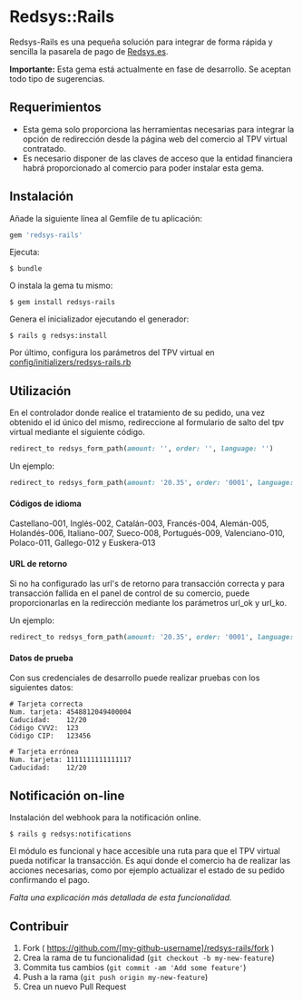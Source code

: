 # Redsys::Rails

Redsys-Rails es una pequeña solución para integrar de forma rápida y sencilla la pasarela de pago de [Redsys.es](http://www.redsys.es/).

**Importante:** Esta gema está actualmente en fase de desarrollo. Se aceptan todo tipo de sugerencias.

## Requerimientos
- Esta gema solo proporciona las herramientas necesarias para integrar la opción de redirección desde la página web del comercio al TPV virtual contratado.
- Es necesario disponer de las claves de acceso que la entidad financiera habrá proporcionado al comercio para poder instalar esta gema.

## Instalación

Añade la siguiente línea al Gemfile de tu aplicación:

```ruby
gem 'redsys-rails'
```

Ejecuta:

    $ bundle

O instala la gema tu mismo:

    $ gem install redsys-rails

Genera el inicializador ejecutando el generador:

    $ rails g redsys:install

Por último, configura los parámetros del TPV virtual en [config/initializers/redsys-rails.rb](lib/generators/templates/redsys-rails.rb)

## Utilización

En el controlador donde realice el tratamiento de su pedido, una vez obtenido el id único del mismo, 
redireccione al formulario de salto del tpv virtual mediante el siguiente código.

```ruby
redirect_to redsys_form_path(amount: '', order: '', language: '')
```

Un ejemplo:

```ruby
redirect_to redsys_form_path(amount: '20.35', order: '0001', language: '001')
```

#### Códigos de idioma

Castellano-001, Inglés-002, Catalán-003, Francés-004, Alemán-005, Holandés-006, Italiano-007, Sueco-008, Portugués-009,
Valenciano-010, Polaco-011, Gallego-012 y Euskera-013

#### URL de retorno

Si no ha configurado las url's de retorno para transacción correcta y para transacción fallida en el panel de control de su comercio,
puede proporcionarlas en la redirección mediante los parámetros url_ok y url_ko.

Un ejemplo:

```ruby
redirect_to redsys_form_path(amount: '20.35', order: '0001', language: '001', url_ok: 'http://misite.com/pedido_ok', url_ko: 'http://misite.com/pedido_error')
```

#### Datos de prueba

Con sus credenciales de desarrollo puede realizar pruebas con los siguientes datos:

```
# Tarjeta correcta
Num. tarjeta: 4548812049400004
Caducidad:    12/20
Código CVV2:  123
Código CIP:   123456
```

```
# Tarjeta errónea
Num. tarjeta: 1111111111111117
Caducidad:    12/20
```

## Notificación on-line

Instalación del webhook para la notificación online.

    $ rails g redsys:notifications

El módulo es funcional y hace accesible una ruta para que el TPV virtual pueda notificar la transacción. Es aquí donde el comercio
ha de realizar las acciones necesarias, como por ejemplo actualizar el estado de su pedido confirmando el pago.

*Falta una explicación más detallada de esta funcionalidad.*

## Contribuir

1. Fork ( https://github.com/[my-github-username]/redsys-rails/fork )
2. Crea la rama de tu funcionalidad (`git checkout -b my-new-feature`)
3. Commita tus cambios (`git commit -am 'Add some feature'`)
4. Push a la rama (`git push origin my-new-feature`)
5. Crea un nuevo Pull Request
